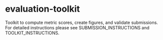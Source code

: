 # evaluation-toolkit
Toolkit to compute metric scores, create figures, and validate submissions.
For detailed instructions please see SUBMISSION_INSTRUCTIONS and TOOLKIT_INSTRUCTIONS.
